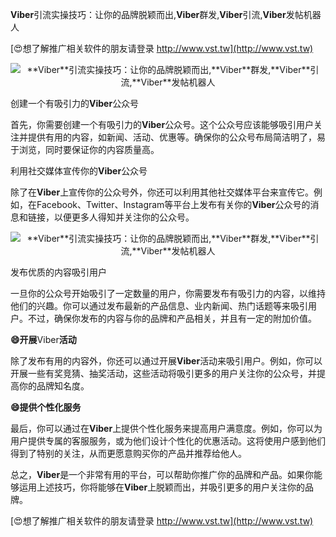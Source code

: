 **Viber**引流实操技巧：让你的品牌脱颖而出,**Viber**群发,**Viber**引流,**Viber**发帖机器人

[😍想了解推广相关软件的朋友请登录 http://www.vst.tw](http://www.vst.tw)

 <center><img src="https://vst.tw/MP4/tuiguang/png/8.png" alt="**Viber**引流实操技巧：让你的品牌脱颖而出,**Viber**群发,**Viber**引流,**Viber**发帖机器人"></center>

创建一个有吸引力的**Viber**公众号

首先，你需要创建一个有吸引力的**Viber**公众号。这个公众号应该能够吸引用户关注并提供有用的内容，如新闻、活动、优惠等。确保你的公众号布局简洁明了，易于浏览，同时要保证你的内容质量高。

利用社交媒体宣传你的**Viber**公众号

除了在**Viber**上宣传你的公众号外，你还可以利用其他社交媒体平台来宣传它。例如，在Facebook、Twitter、Instagram等平台上发布有关你的**Viber**公众号的消息和链接，以便更多人得知并关注你的公众号。

 <center><img src="https://vst.tw/MP4/tuiguang/png/8.png" alt="**Viber**引流实操技巧：让你的品牌脱颖而出,**Viber**群发,**Viber**引流,**Viber**发帖机器人"></center>

发布优质的内容吸引用户

一旦你的公众号开始吸引了一定数量的用户，你需要发布有吸引力的内容，以维持他们的兴趣。你可以通过发布最新的产品信息、业内新闻、热门话题等来吸引用户。不过，确保你发布的内容与你的品牌和产品相关，并且有一定的附加价值。

**😄开展**Viber**活动**

除了发布有用的内容外，你还可以通过开展**Viber**活动来吸引用户。例如，你可以开展一些有奖竞猜、抽奖活动，这些活动将吸引更多的用户关注你的公众号，并提高你的品牌知名度。

**😄提供个性化服务**

最后，你可以通过在**Viber**上提供个性化服务来提高用户满意度。例如，你可以为用户提供专属的客服服务，或为他们设计个性化的优惠活动。这将使用户感到他们得到了特别的关注，从而更愿意购买你的产品并推荐给他人。

总之，**Viber**是一个非常有用的平台，可以帮助你推广你的品牌和产品。如果你能够运用上述技巧，你将能够在**Viber**上脱颖而出，并吸引更多的用户关注你的品牌。

[😍想了解推广相关软件的朋友请登录 http://www.vst.tw](http://www.vst.tw)



